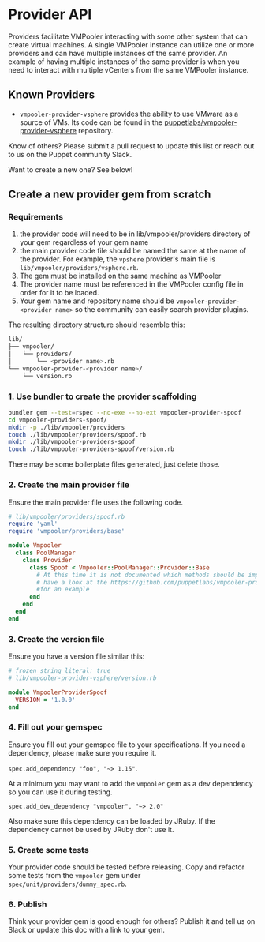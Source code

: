 # Provider API

Providers facilitate VMPooler interacting with some other system that can create virtual machines. A single VMPooler instance can utilize one or more providers and can have multiple instances of the same provider. An example of having multiple instances of the same provider is when you need to interact with multiple vCenters from the same VMPooler instance.

## Known Providers

- `vmpooler-provider-vsphere` provides the ability to use VMware as a source of VMs. Its code can be found in the [puppetlabs/vmpooler-provider-vsphere](https://github.com/puppetlabs/vmpooler-provider-vsphere) repository.

Know of others? Please submit a pull request to update this list or reach out to us on the Puppet community Slack.

Want to create a new one? See below!

## Create a new provider gem from scratch

### Requirements

1. the provider code will need to be in lib/vmpooler/providers directory of your gem regardless of your gem name
2. the main provider code file should be named the same at the name of the provider. For example, the `vpshere` provider's main file is `lib/vmpooler/providers/vsphere.rb`.
3. The gem must be installed on the same machine as VMPooler
4. The provider name must be referenced in the VMPooler config file in order for it to be loaded.
5. Your gem name and repository name should be `vmpooler-provider-<provider name>` so the community can easily search provider plugins.

The resulting directory structure should resemble this:

```bash
lib/
├── vmpooler/
│   └── providers/
│       └── <provider name>.rb
└── vmpooler-provider-<provider name>/
    └── version.rb
```

### 1. Use bundler to create the provider scaffolding

```bash
bundler gem --test=rspec --no-exe --no-ext vmpooler-provider-spoof
cd vmpooler-providers-spoof/
mkdir -p ./lib/vmpooler/providers
touch ./lib/vmpooler/providers/spoof.rb
mkdir ./lib/vmpooler-providers-spoof
touch ./lib/vmpooler-providers-spoof/version.rb
```

There may be some boilerplate files generated, just delete those.

### 2. Create the main provider file

Ensure the main provider file uses the following code.

```ruby
# lib/vmpooler/providers/spoof.rb
require 'yaml'
require 'vmpooler/providers/base'

module Vmpooler
  class PoolManager
    class Provider
      class Spoof < Vmpooler::PoolManager::Provider::Base
        # At this time it is not documented which methods should be implemented
        # have a look at the https://github.com/puppetlabs/vmpooler-provider-vsphere
        #for an example
      end
    end
  end
end
```

### 3. Create the version file

Ensure you have a version file similar this:

```ruby
# frozen_string_literal: true
# lib/vmpooler-provider-vsphere/version.rb 

module VmpoolerProviderSpoof
  VERSION = '1.0.0'
end
```

### 4. Fill out your gemspec

Ensure you fill out your gemspec file to your specifications.  If you need a dependency, please make sure you require it.

`spec.add_dependency "foo", "~> 1.15"`.

At a minimum you may want to add the `vmpooler` gem as a dev dependency so you can use it during testing.

`spec.add_dev_dependency "vmpooler", "~> 2.0"`

Also make sure this dependency can be loaded by JRuby.  If the dependency cannot be used by JRuby don't use it.

### 5. Create some tests

Your provider code should be tested before releasing. Copy and refactor some tests from the `vmpooler` gem under `spec/unit/providers/dummy_spec.rb`.

### 6. Publish

Think your provider gem is good enough for others?  Publish it and tell us on Slack or update this doc with a link to your gem.
